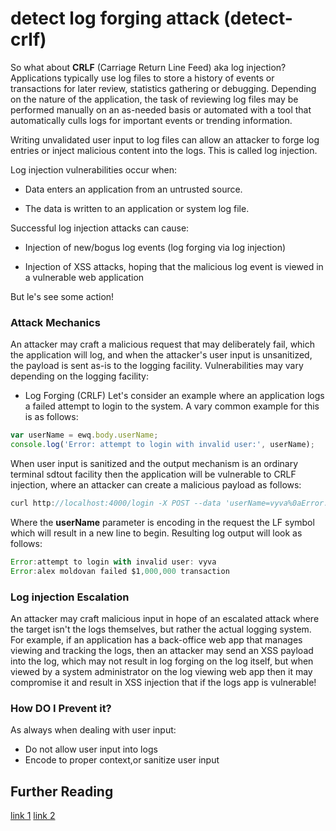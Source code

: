 # detect log forging attack  (detect-crlf)
So what about **CRLF** (Carriage Return Line Feed) aka log injection?
Applications typically use log files to store a history of events or transactions for later review, statistics gathering or debugging.
Depending on the nature of the application, the task of reviewing log files may be performed manually on an as-needed basis or automated with a tool that automatically culls logs for important events or trending information.

Writing unvalidated user input to log files can allow an attacker to forge log entries or inject malicious content into the logs. This is called log injection.

Log injection vulnerabilities occur when:

* Data enters an application from an untrusted source.

* The data is written to an application or system log file.

Successful log injection attacks can cause:

* Injection of new/bogus log events (log forging via log injection)

* Injection of XSS attacks, hoping that the malicious log event is viewed in a vulnerable web application

But le's see some action!

### Attack Mechanics
An attacker may craft a malicious request that may deliberately fail, which the application will log, and when the attacker's user input is unsanitized, the payload is sent as-is to the logging facility.
Vulnerabilities may vary depending on the logging facility:

* Log Forging (CRLF)
Let's consider an example where an application logs a failed attempt to login to the system.
A vary common example for this is as follows:

```javascript
var userName = ewq.body.userName;
console.log('Error: attempt to login with invalid user:', userName);
```
When user input is sanitized and the output mechanism is an ordinary terminal sdtout facility then the application will be vulnerable to CRLF injection, where an attacker can create a malicious payload as follows:

```javascript
curl http://localhost:4000/login -X POST --data 'userName=vyva%0aError: alex moldovan failed $1,000,000 transaction&password=Admin_123&_csrf='
```
Where the **userName** parameter is encoding in the request the LF symbol which will result in a new line to begin.
Resulting log output will look as follows:
```javascript
Error:attempt to login with invalid user: vyva
Error:alex moldovan failed $1,000,000 transaction
```

### Log injection Escalation
An attacker may craft malicious input in hope of an escalated attack where the target isn't the logs themselves, but rather the actual logging system.
For example, if an application has a back-office web app that manages viewing and tracking the logs, then an attacker may send an XSS payload into the log, which may not result in log forging on the log itself, but when viewed by a system administrator on the log viewing web app then it may compromise it and result in XSS injection that if the logs app is vulnerable!

### How DO I Prevent it?
As always when dealing with user input:
* Do not allow user input into logs
* Encode to proper context,or sanitize user input


## Further Reading

[link 1](http://nodegoat.herokuapp.com/tutorial/a1)
[link 2](https://www.owasp.org/index.php/Log_Injection)
